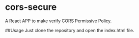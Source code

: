# cors-secure
A React APP to make verify CORS Permissive Policy.

##Usage
Just clone the repository and open the index.html file.
